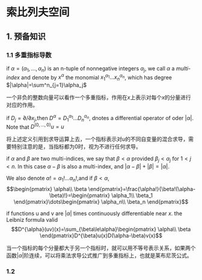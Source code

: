 # 索比列夫空间

## 1. 预备知识

### 1.1 多重指标导数

if $\alpha=(\alpha_1,\dots,\alpha_n)$ is an n-tuple of nonnegative integers $\alpha_j$, we call $\alpha$ a $\textit{multi-index}$ and denote by $x^{\alpha}$ the monomial $x_1^{\alpha_1}\dots x_n^{\alpha_n}$, which has degree $|\alpha|=\sum^n_{j=1}\alpha_j$

一个非负的整数向量可以看作一个多重指标，作用在$x$上表示对每个$x$的分量进行对应的作用。

if $D_j=\partial/\partial x_j$,then $D^{\alpha}=D_1^{\alpha_1}\dots D_n^{\alpha_n}$, dnotes a differential operator of oder $|\alpha|$. Note that $D^{(0,\dots,0)}u = u$

将上述定义引用到求导运算上去，一个指标表示对$u$的不同自变量的混合求导，需要特别注意的是，当指标都为0时，视为不进行任何求导。

if $\alpha$ and $\beta$ are two multi-indices, we say that $\beta < \alpha$ provided $\beta_j<\alpha_j$ for $1<j<n$. In this case $\alpha - \beta$ is also a multi-index, and $|\alpha - \beta|+|\beta| = |\alpha|$. 

We also denote $\alpha! = \alpha_1!\dots\alpha_n!$,and if $\beta<\alpha$, $$\begin{pmatrix}
    \alpha\\
    \beta
\end{pmatrix}=\frac{\alpha!}{\beta!(\alpha-\beta)!}=\begin{pmatrix}
    \alpha_1\\
    \beta_1
\end{pmatrix}\dots\begin{pmatrix}
    \alpha_n\\
    \beta_n
\end{pmatrix}$$

if functions u and v are $|\alpha|$ times continuously differentiable near $x$. the Leibniz formula valid 
$$D^{\alpha}(uv)(x)=\sum_{\beta\le\alpha}\begin{pmatrix}
    \alpha\\
    \beta
\end{pmatrix}D^{\beta}u(x)D(\alpha-\beta)v(x)$$

当一个指标的每个分量都大于另一个指标时，就可以用不等号表示关系，如果两个函数$|\alpha|$阶连续，可以将乘法求导公式推广到多重指标上，也就是莱布尼茨公式。

### 1.2 